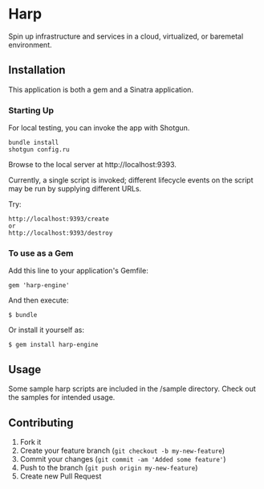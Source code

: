 # Harp

Spin up infrastructure and services in a cloud, virtualized, or baremetal
environment.

## Installation

This application is both a gem and a Sinatra application.

### Starting Up

For local testing, you can invoke the app with Shotgun.

    bundle install
    shotgun config.ru

Browse to the local server at http://localhost:9393.

Currently, a single script is invoked; different lifecycle events on the script
may be run by supplying different URLs.

Try:

    http://localhost:9393/create
    or
    http://localhost:9393/destroy

### To use as a Gem

Add this line to your application's Gemfile:

    gem 'harp-engine'

And then execute:

    $ bundle

Or install it yourself as:

    $ gem install harp-engine

## Usage

Some sample harp scripts are included in the /sample directory.  Check out the
samples for intended usage.

## Contributing

1. Fork it
2. Create your feature branch (`git checkout -b my-new-feature`)
3. Commit your changes (`git commit -am 'Added some feature'`)
4. Push to the branch (`git push origin my-new-feature`)
5. Create new Pull Request
